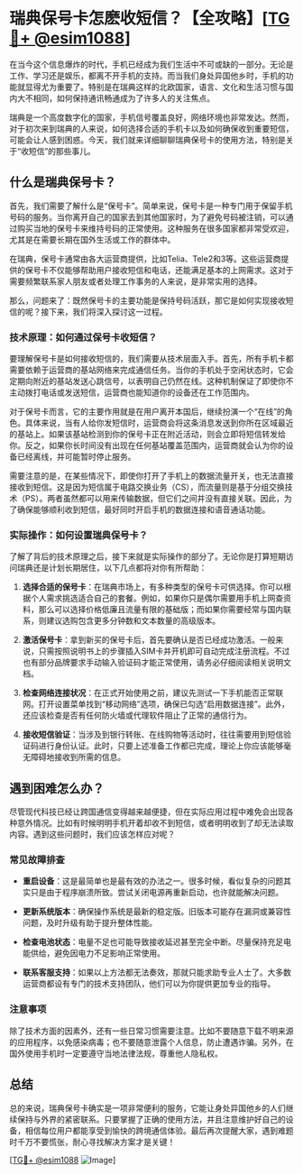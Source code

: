 # 瑞典保号卡怎麽收短信？【全攻略】[[TG💪+ @esim1088](https://t.me/s/esim1088)]

在当今这个信息爆炸的时代，手机已经成为我们生活中不可或缺的一部分。无论是工作、学习还是娱乐，都离不开手机的支持。而当我们身处异国他乡时，手机的功能就显得尤为重要了。特别是在瑞典这样的北欧国家，语言、文化和生活习惯与国内大不相同，如何保持通讯畅通成为了许多人的关注焦点。

瑞典是一个高度数字化的国家，手机信号覆盖良好，网络环境也非常发达。然而，对于初次来到瑞典的人来说，如何选择合适的手机卡以及如何确保收到重要短信，可能会让人感到困惑。今天，我们就来详细聊聊瑞典保号卡的使用方法，特别是关于“收短信”的那些事儿。

## 什么是瑞典保号卡？

首先，我们需要了解什么是“保号卡”。简单来说，保号卡是一种专门用于保留手机号码的服务。当你离开自己的国家去到其他国家时，为了避免号码被注销，可以通过购买当地的保号卡来维持号码的正常使用。这种服务在很多国家都非常受欢迎，尤其是在需要长期在国外生活或工作的群体中。

在瑞典，保号卡通常由各大运营商提供，比如Telia、Tele2和3等。这些运营商提供的保号卡不仅能够帮助用户接收短信和电话，还能满足基本的上网需求。这对于需要频繁联系家人朋友或者处理工作事务的人来说，是非常实用的选择。

那么，问题来了：既然保号卡的主要功能是保持号码活跃，那它是如何实现接收短信的呢？接下来，我们将深入探讨这一过程。

### 技术原理：如何通过保号卡收短信？

要理解保号卡是如何接收短信的，我们需要从技术层面入手。首先，所有手机卡都需要依赖于运营商的基站网络来完成通信任务。当你的手机处于空闲状态时，它会定期向附近的基站发送心跳信号，以表明自己仍然在线。这种机制保证了即使你不主动拨打电话或发送短信，运营商也能知道你的设备还在工作范围内。

对于保号卡而言，它的主要作用就是在用户离开本国后，继续扮演一个“在线”的角色。具体来说，当有人给你发短信时，运营商会将这条消息发送到你所在区域最近的基站上。如果该基站检测到你的保号卡正在附近活动，则会立即将短信转发给你。反之，如果你长时间没有出现在任何基站覆盖范围内，运营商就会认为你的设备已经离线，并可能暂时停止服务。

需要注意的是，在某些情况下，即使你打开了手机上的数据流量开关，也无法直接接收到短信。这是因为短信属于电路交换业务（CS），而流量则是基于分组交换技术（PS）。两者虽然都可以用来传输数据，但它们之间并没有直接关联。因此，为了确保能够顺利收到短信，最好同时开启手机的数据连接和语音通话功能。

### 实际操作：如何设置瑞典保号卡？

了解了背后的技术原理之后，接下来就是实际操作的部分了。无论你是打算短期访问瑞典还是计划长期居住，以下几点都将对你有所帮助：

1. **选择合适的保号卡**：在瑞典市场上，有多种类型的保号卡可供选择。你可以根据个人需求挑选适合自己的套餐。例如，如果你只是偶尔需要用手机上网查资料，那么可以选择价格低廉且流量有限的基础版；而如果你需要经常与国内联系，则建议选购包含更多分钟数和文本数量的高级版本。

2. **激活保号卡**：拿到新买的保号卡后，首先要确认是否已经成功激活。一般来说，只需按照说明书上的步骤插入SIM卡并开机即可自动完成注册流程。不过也有部分品牌要求手动输入验证码才能正常使用，请务必仔细阅读相关说明文档。

3. **检查网络连接状况**：在正式开始使用之前，建议先测试一下手机能否正常联网。打开设置菜单找到“移动网络”选项，确保已勾选“启用数据连接”。此外，还应该检查是否有任何防火墙或代理软件阻止了正常的通信行为。

4. **接收短信验证**：当涉及到银行转账、在线购物等活动时，往往需要用到短信验证码进行身份认证。此时，只要上述准备工作都已完成，理论上你应该能够毫无障碍地接收到所需的信息。

## 遇到困难怎么办？

尽管现代科技已经让跨国通信变得越来越便捷，但在实际应用过程中难免会出现各种意外情况。比如有时候明明手机开着却收不到短信，或者明明收到了却无法读取内容。遇到这些问题时，我们应该怎样应对呢？

### 常见故障排查

- **重启设备**：这是最简单也是最有效的办法之一。很多时候，看似复杂的问题其实只是由于程序崩溃所致。尝试关闭电源再重新启动，也许就能解决问题。
  
- **更新系统版本**：确保操作系统是最新的稳定版。旧版本可能存在漏洞或兼容性问题，及时升级有助于提升整体性能。
  
- **检查电池状态**：电量不足也可能导致接收延迟甚至完全中断。尽量保持充足电能供给，避免因电力不足影响正常使用。

- **联系客服支持**：如果以上方法都无法奏效，那就只能求助专业人士了。大多数运营商都设有专门的技术支持团队，他们可以为你提供更加专业的指导。

### 注意事项

除了技术方面的因素外，还有一些日常习惯需要注意。比如不要随意下载不明来源的应用程序，以免感染病毒；也不要随意泄露个人信息，防止遭遇诈骗。另外，在国外使用手机时一定要遵守当地法律法规，尊重他人隐私权。

## 总结

总的来说，瑞典保号卡确实是一项非常便利的服务，它能让身处异国他乡的人们继续保持与外界的紧密联系。只要掌握了正确的使用方法，并且注意维护好自己的设备，相信每位用户都能享受到愉快的跨境通信体验。最后再次提醒大家，遇到难题时千万不要慌张，耐心寻找解决方案才是关键！

[[TG💪+ @esim1088](https://t.me/s/esim1088) ![Image](https://i.postimg.cc/4NQfJmqS/Snipaste-2025-05-13-00-14-12.png)]